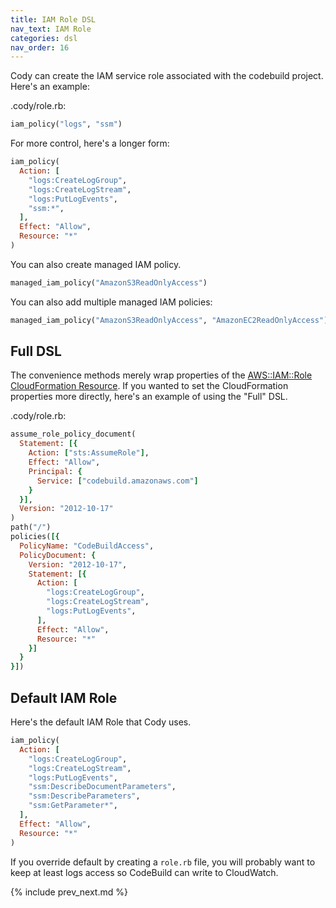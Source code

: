 ```yaml
---
title: IAM Role DSL
nav_text: IAM Role
categories: dsl
nav_order: 16
---
```


Cody can create the IAM service role associated with the codebuild project. Here's an example:

.cody/role.rb:

```ruby
iam_policy("logs", "ssm")
```

For more control, here's a longer form:

```ruby
iam_policy(
  Action: [
    "logs:CreateLogGroup",
    "logs:CreateLogStream",
    "logs:PutLogEvents",
    "ssm:*",
  ],
  Effect: "Allow",
  Resource: "*"
)
```

You can also create managed IAM policy.

```ruby
managed_iam_policy("AmazonS3ReadOnlyAccess")
```

You can also add multiple managed IAM policies:

```ruby
managed_iam_policy("AmazonS3ReadOnlyAccess", "AmazonEC2ReadOnlyAccess")
```

## Full DSL

The convenience methods merely wrap properties of the [AWS::IAM::Role
 CloudFormation Resource](https://docs.aws.amazon.com/AWSCloudFormation/latest/UserGuide/aws-resource-iam-role.html).  If you wanted to set the CloudFormation properties more directly, here's an example of using the "Full" DSL.

.cody/role.rb:

```ruby
assume_role_policy_document(
  Statement: [{
    Action: ["sts:AssumeRole"],
    Effect: "Allow",
    Principal: {
      Service: ["codebuild.amazonaws.com"]
    }
  }],
  Version: "2012-10-17"
)
path("/")
policies([{
  PolicyName: "CodeBuildAccess",
  PolicyDocument: {
    Version: "2012-10-17",
    Statement: [{
      Action: [
        "logs:CreateLogGroup",
        "logs:CreateLogStream",
        "logs:PutLogEvents",
      ],
      Effect: "Allow",
      Resource: "*"
    }]
  }
}])
```

## Default IAM Role

Here's the default IAM Role that Cody uses.

```ruby
iam_policy(
  Action: [
    "logs:CreateLogGroup",
    "logs:CreateLogStream",
    "logs:PutLogEvents",
    "ssm:DescribeDocumentParameters",
    "ssm:DescribeParameters",
    "ssm:GetParameter*",
  ],
  Effect: "Allow",
  Resource: "*"
)
```

If you override default by creating a `role.rb` file, you will probably want to keep at least logs access so CodeBuild can write to CloudWatch.

{% include prev_next.md %}
